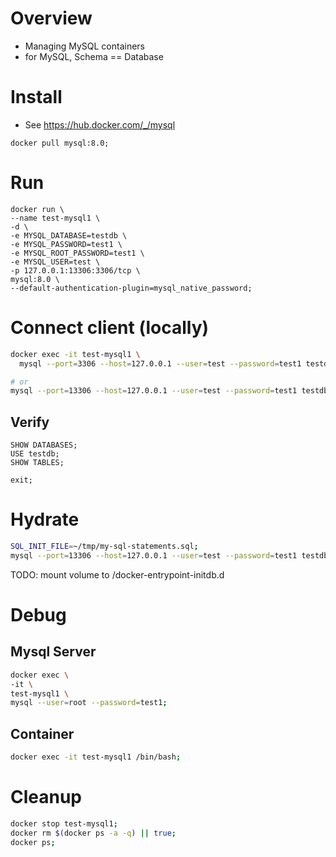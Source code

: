 # Overview
- Managing MySQL containers
- for MySQL, Schema == Database

# Install
- See https://hub.docker.com/_/mysql
```
docker pull mysql:8.0;
```


# Run
```
docker run \
--name test-mysql1 \
-d \
-e MYSQL_DATABASE=testdb \
-e MYSQL_PASSWORD=test1 \
-e MYSQL_ROOT_PASSWORD=test1 \
-e MYSQL_USER=test \
-p 127.0.0.1:13306:3306/tcp \
mysql:8.0 \
--default-authentication-plugin=mysql_native_password;
```


# Connect client (locally)
```bash
docker exec -it test-mysql1 \
  mysql --port=3306 --host=127.0.0.1 --user=test --password=test1 testdb;

# or
mysql --port=13306 --host=127.0.0.1 --user=test --password=test1 testdb;
```

## Verify
```
SHOW DATABASES;
USE testdb;
SHOW TABLES;

exit;
```


# Hydrate
```bash
SQL_INIT_FILE=~/tmp/my-sql-statements.sql;
mysql --port=13306 --host=127.0.0.1 --user=test --password=test1 testdb < $SQL_INIT_FILE
```
TODO: mount volume to /docker-entrypoint-initdb.d


# Debug
## Mysql Server
```bash
docker exec \
-it \
test-mysql1 \
mysql --user=root --password=test1;
```

## Container
```bash
docker exec -it test-mysql1 /bin/bash;
```


# Cleanup
```bash
docker stop test-mysql1;
docker rm $(docker ps -a -q) || true;
docker ps;
```
